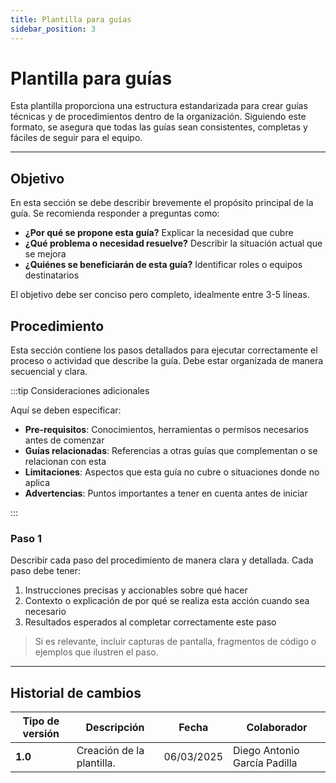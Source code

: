 ```yaml
---
title: Plantilla para guías
sidebar_position: 3
---
```


# Plantilla para guías

Esta plantilla proporciona una estructura estandarizada para crear guías técnicas y de procedimientos dentro de la organización. Siguiendo este formato, se asegura que todas las guías sean consistentes, completas y fáciles de seguir para el equipo.

---

## Objetivo

En esta sección se debe describir brevemente el propósito principal de la guía. Se recomienda responder a preguntas como:
- **¿Por qué se propone esta guía?** Explicar la necesidad que cubre
- **¿Qué problema o necesidad resuelve?** Describir la situación actual que se mejora
- **¿Quiénes se beneficiarán de esta guía?** Identificar roles o equipos destinatarios

El objetivo debe ser conciso pero completo, idealmente entre 3-5 líneas.

## Procedimiento

Esta sección contiene los pasos detallados para ejecutar correctamente el proceso o actividad que describe la guía. Debe estar organizada de manera secuencial y clara.

:::tip Consideraciones adicionales

Aquí se deben especificar:
- **Pre-requisitos**: Conocimientos, herramientas o permisos necesarios antes de comenzar
- **Guías relacionadas**: Referencias a otras guías que complementan o se relacionan con esta
- **Limitaciones**: Aspectos que esta guía no cubre o situaciones donde no aplica
- **Advertencias**: Puntos importantes a tener en cuenta antes de iniciar

:::


### Paso 1

Describir cada paso del procedimiento de manera clara y detallada. Cada paso debe tener:
1. Instrucciones precisas y accionables sobre qué hacer
2. Contexto o explicación de por qué se realiza esta acción cuando sea necesario
3. Resultados esperados al completar correctamente este paso

> Si es relevante, incluir capturas de pantalla, fragmentos de código o ejemplos que ilustren el paso.

---

## Historial de cambios

| **Tipo de versión** | **Descripción**           | **Fecha**  | **Colaborador**              |
| ------------------- | ------------------------- | ---------- | ---------------------------- |
| **1.0**             | Creación de la plantilla. | 06/03/2025 | Diego Antonio García Padilla |
